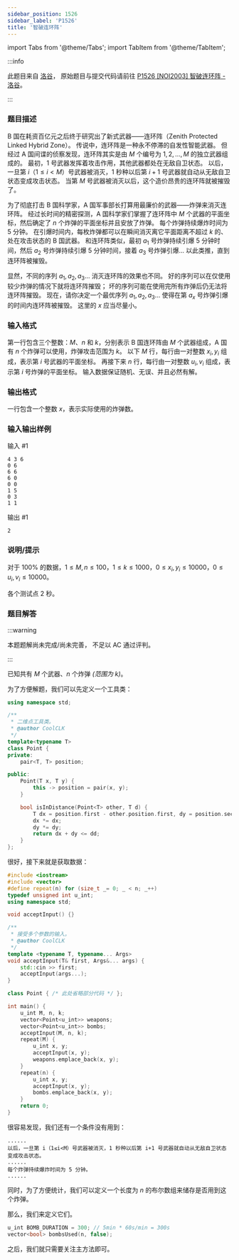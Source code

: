 ```yaml
---
sidebar_position: 1526
sidebar_label: 'P1526'
title: '智破连环阵'
---
```

import Tabs from '@theme/Tabs';
import TabItem from '@theme/TabItem';

:::info

此题目来自 [洛谷](https://www.luogu.com.cn/)，
原始题目与提交代码请前往 [P1526 \[NOI2003\] 智破连环阵 - 洛谷](https://www.luogu.com.cn/problem/P1526)。

:::

### 题目描述

B 国在耗资百亿元之后终于研究出了新式武器——连环阵（Zenith Protected Linked Hybrid Zone）。
传说中，连环阵是一种永不停滞的自发性智能武器。
但经过 A 国间谍的侦察发现，连环阵其实是由 $M$ 个编号为 $1,2,\dots,M$ 的独立武器组成的。
最初，$1$ 号武器发挥着攻击作用，其他武器都处在无敌自卫状态。
以后，一旦第 $i$（${1}\le{i}<{M}$）号武器被消灭，$1$ 秒种以后第 $i+1$ 号武器就自动从无敌自卫状态变成攻击状态。
当第 $M$ 号武器被消灭以后，这个造价昂贵的连环阵就被摧毁了。

为了彻底打击 B 国科学家，A 国军事部长打算用最廉价的武器——炸弹来消灭连环阵。
经过长时间的精密探测，A 国科学家们掌握了连环阵中 $M$ 个武器的平面坐标，然后确定了 $n$ 个炸弹的平面坐标并且安放了炸弹。
每个炸弹持续爆炸时间为 $5$ 分钟。
在引爆时间内，每枚炸弹都可以在瞬间消灭离它平面距离不超过 $k$ 的、处在攻击状态的 B 国武器。
和连环阵类似，最初 ${a}_{1}$ 号炸弹持续引爆 $5$ 分钟时间，然后 ${a}_{2}$ 号炸弹持续引爆 $5$ 分钟时间，接着 ${a}_{3}$ 号炸弹引爆...
以此类推，直到连环阵被摧毁。

显然，不同的序列 ${a}_{1},{a}_{2},{a}_{3}\dots$ 消灭连环阵的效果也不同。
好的序列可以在仅使用较少炸弹的情况下就将连环阵摧毁； 坏的序列可能在使用完所有炸弹后仍无法将连环阵摧毁。
现在，请你决定一个最优序列 ${a}_{1},{a}_{2},{a}_{3}\dots$ 使得在第 ${a}_{x}$ 号炸弹引爆的时间内连环阵被摧毁。
这里的 $x$ 应当尽量小。

### 输入格式

第一行包含三个整数：$M$、$n$ 和 $k$，分别表示 B 国连环阵由 $M$ 个武器组成，A 国有 $n$ 个炸弹可以使用，炸弹攻击范围为 $k$。
以下 $M$ 行，每行由一对整数 ${x}_{i},{y}_{i}$ 组成，表示第 $i$ 号武器的平面坐标。
再接下来 $n$ 行，每行由一对整数 ${u}_{i},{v}_{i}$ 组成，表示第 $i$ 号炸弹的平面坐标。
输入数据保证随机、无误、并且必然有解。

### 输出格式

一行包含一个整数 $x$，表示实际使用的炸弹数。

### 输入输出样例

输入 #1
```
4 3 6
0 6
6 6
6 0
0 0
1 5
0 3
1 1
```

输出 #1
```
2
```

### 说明/提示

对于 $100\%$ 的数据，${1}\le{M},{n}\le{100}$，${1}\le{k}\le{1000}$，${0}\le{{x}_{i}},{{y}_{i}}\le{10000}$，${0}\le{{u}_{i}},{{v}_{i}}\le{10000}$。

各个测试点 $2$ 秒。

### 题目解答

:::warning

本题题解尚未完成/尚未完善，
不足以 AC 通过评判。

:::

已知共有 $M$ 个武器、$n$ 个炸弹 _(范围为 $k$)_。

为了方便解题，我们可以先定义一个工具类：

<Tabs>
  <TabItem value="cpp" label="C++" default>

```cpp showLineNumbers
using namespace std;

/**
 * 二维点工具类。
 * @author CoolCLK
 */
template<typename T>
class Point {
private:
    pair<T, T> position;

public:
    Point(T x, T y) {
        this -> position = pair(x, y);
    }

    bool isInDistance(Point<T> other, T d) {
        T dx = position.first - other.position.first, dy = position.second - other.position.second, dd = d * d;
        dx *= dx;
        dy *= dy;
        return dx + dy <= dd;
    }
};
```

  </TabItem>
</Tabs>

很好，接下来就是获取数据：

<Tabs>
<TabItem value="cpp" label="C++" default>

```cpp showLineNumbers
#include <iostream>
#include <vector>
#define repeat(n) for (size_t _= 0; _ < n; _++)
typedef unsigned int u_int;
using namespace std;

void acceptInput() {}

/**
 * 接受多个参数的输入。
 * @author CoolCLK
 */
template <typename T, typename... Args>
void acceptInput(T& first, Args&... args) {
    std::cin >> first;
    acceptInput(args...);
}

class Point { /* 此处省略部分代码 */ };

int main() {
    u_int M, n, k;
    vector<Point<u_int>> weapons;
    vector<Point<u_int>> bombs;
    acceptInput(M, n, k);
    repeat(M) {
        u_int x, y;
        acceptInput(x, y);
        weapons.emplace_back(x, y);
    }
    repeat(n) {
        u_int x, y;
        acceptInput(x, y);
        bombs.emplace_back(x, y);
    }
    return 0;
}
```

  </TabItem>
</Tabs>

很容易发现，我们还有一个条件没有用到：

```
......
以后，一旦第 i（1≤i<M）号武器被消灭，1 秒种以后第 i+1 号武器就自动从无敌自卫状态变成攻击状态。
......
每个炸弹持续爆炸时间为 5 分钟。
......
```

同时，为了方便统计，我们可以定义一个长度为 $n$ 的布尔数组来储存是否用到这个炸弹。

那么，我们来定义它们。

<Tabs>
  <TabItem value="cpp" label="C++" default>

```cpp showLineNumbers
u_int BOMB_DURATION = 300; // 5min * 60s/min = 300s
vector<bool> bombsUsed(n, false);
```

  </TabItem>
</Tabs>

之后，我们就只需要关注主方法即可。